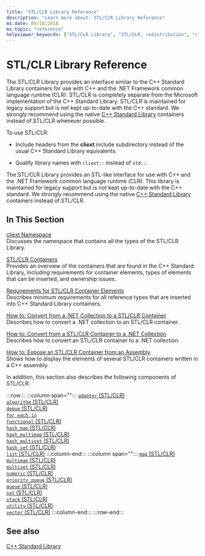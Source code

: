 ```yaml
---
title: "STL/CLR Library Reference"
description: "Learn more about: STL/CLR Library Reference"
ms.date: 09/18/2018
ms.topic: "reference"
helpviewer_keywords: ["STL/CLR Library", "STL/CLR, redistribution", "cliext directory"]
---
```

# STL/CLR Library Reference

The STL/CLR Library provides an interface similar to the C++ Standard Library containers for use with C++ and the .NET Framework common language runtime (CLR). STL/CLR is completely separate from the Microsoft implementation of the C++ Standard Library. STL/CLR is maintained for legacy support but is not kept up-to-date with the C++ standard. We strongly recommend using the native [C++ Standard Library](../standard-library/cpp-standard-library-reference.md) containers instead of STL/CLR whenever possible.

To use STL/CLR:

- Include headers from the **cliext** include subdirectory instead of the usual C++ Standard Library equivalents.

- Qualify library names with `cliext::` instead of `std::`.

The STL/CLR Library provides an STL-like interface for use with C++ and the .NET Framework common language runtime (CLR). This library is maintained for legacy support but is not kept up-to-date with the C++ standard. We strongly recommend using the native [C++ Standard Library](../standard-library/cpp-standard-library-reference.md) containers instead of STL/CLR.

## In This Section

[cliext Namespace](../dotnet/cliext-namespace.md)<br/>
Discusses the namespace that contains all the types of the STL/CLR Library.

[STL/CLR Containers](../dotnet/stl-clr-containers.md)<br/>
Provides an overview of the containers that are found in the C++ Standard Library, including requirements for container elements, types of elements that can be inserted, and ownership issues.

[Requirements for STL/CLR Container Elements](../dotnet/requirements-for-stl-clr-container-elements.md)<br/>
Describes minimum requirements for all reference types that are inserted into C++ Standard Library containers.

[How to: Convert from a .NET Collection to a STL/CLR Container](../dotnet/how-to-convert-from-a-dotnet-collection-to-a-stl-clr-container.md)<br/>
Describes how to convert a .NET collection to an STL/CLR container.

[How to: Convert from a STL/CLR Container to a .NET Collection](../dotnet/how-to-convert-from-a-stl-clr-container-to-a-dotnet-collection.md)<br/>
Describes how to convert an STL/CLR container to a .NET collection.

[How to: Expose an STL/CLR Container from an Assembly](../dotnet/how-to-expose-an-stl-clr-container-from-an-assembly.md)<br/>
Shows how to display the elements of several STL/CLR containers written in a C++ assembly.

In addition, this section also describes the following components of STL/CLR:

:::row:::
   :::column span="":::
      [`adapter` (STL/CLR)](../dotnet/adapter-stl-clr.md)\
      [`algorithm` (STL/CLR)](../dotnet/algorithm-stl-clr.md)\
      [`deque` (STL/CLR)](../dotnet/deque-stl-clr.md)\
      [`for each`, `in`](../dotnet/for-each-in.md)\
      [`functional` (STL/CLR)](../dotnet/functional-stl-clr.md)\
      [`hash_map` (STL/CLR)](../dotnet/hash-map-stl-clr.md)\
      [`hash_multimap` (STL/CLR)](../dotnet/hash-multimap-stl-clr.md)\
      [`hash_multiset` (STL/CLR)](../dotnet/hash-multiset-stl-clr.md)\
      [`hash_set` (STL/CLR)](../dotnet/hash-set-stl-clr.md)\
      [`list` (STL/CLR)](../dotnet/list-stl-clr.md)
   :::column-end:::
   :::column span="":::
      [`map` (STL/CLR)](../dotnet/map-stl-clr.md)\
      [`multimap` (STL/CLR)](../dotnet/multimap-stl-clr.md)\
      [`multiset` (STL/CLR)](../dotnet/multiset-stl-clr.md)\
      [`numeric` (STL/CLR)](../dotnet/numeric-stl-clr.md)\
      [`priority_queue` (STL/CLR)](../dotnet/priority-queue-stl-clr.md)\
      [`queue` (STL/CLR)](../dotnet/queue-stl-clr.md)\
      [`set` (STL/CLR)](../dotnet/set-stl-clr.md)\
      [`stack` (STL/CLR)](../dotnet/stack-stl-clr.md)\
      [`utility` (STL/CLR)](../dotnet/utility-stl-clr.md)\
      [`vector` (STL/CLR)](../dotnet/vector-stl-clr.md)
   :::column-end:::
:::row-end:::

## See also

[C++ Standard Library](../standard-library/cpp-standard-library-reference.md)
